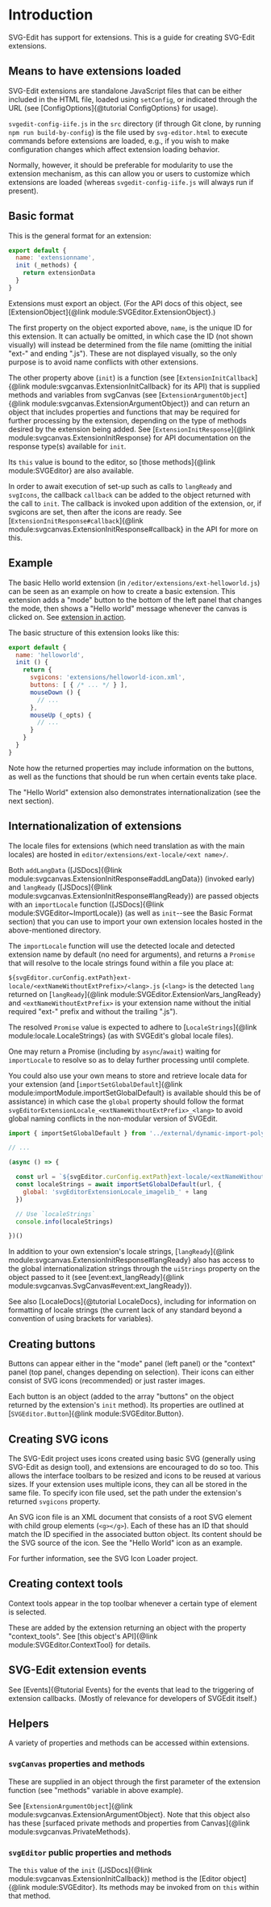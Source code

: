 # Introduction

SVG-Edit has support for extensions. This is a guide for creating
SVG-Edit extensions.

## Means to have extensions loaded

SVG-Edit extensions are standalone JavaScript files that can be either
included in the HTML file, loaded using `setConfig`, or indicated through
the URL (see [ConfigOptions]{@tutorial ConfigOptions} for usage).

`svgedit-config-iife.js` in the `src` directory (if
through Git clone, by running `npm run build-by-config`) is the file used
by `svg-editor.html` to execute commands before extensions are loaded,
e.g., if you wish to make configuration changes which affect extension
loading behavior.

Normally, however, it should be preferable for modularity
to use the extension mechanism, as this can allow you or users to customize
which extensions are loaded (whereas `svgedit-config-iife.js` will always
run if present).

## Basic format

This is the general format for an extension:

```js
export default {
  name: 'extensionname',
  init (_methods) {
    return extensionData
  }
}
```

Extensions must export an object. (For the API docs of this object, see
[ExtensionObject]{@link module:SVGEditor.ExtensionObject}.)

The first property on the object exported above, `name`, is the unique
ID for this extension. It can actually be omitted, in which case the
ID (not shown visually) will instead be determined from the file name
(omitting the initial "ext-" and ending ".js"). These are not displayed
visually, so the only purpose is to avoid name conflicts with other
extensions.

The other property above (`init`) is a function (see
[`ExtensionInitCallback`]{@link module:svgcanvas.ExtensionInitCallback}
for its API) that is supplied methods and variables from svgCanvas (see
[`ExtensionArgumentObject`]{@link module:svgcanvas.ExtensionArgumentObject})
and can return an object that includes properties and functions that may
be required for further processing by
the extension, depending on the type of methods desired by the extension
being added. See [`ExtensionInitResponse`]{@link module:svgcanvas.ExtensionInitResponse}
for API documentation on the response type(s) available for `init`.

Its `this` value is bound to the editor, so
[those methods]{@link module:SVGEditor} are also available.

In order to await execution of set-up such as calls to `langReady` and
`svgIcons`, the callback `callback` can be added to the object returned with
the call to `init`. The callback is invoked upon addition of the extension,
or, if svgicons are set, then after the icons are ready. See
[`ExtensionInitResponse#callback`]{@link module:svgcanvas.ExtensionInitResponse#callback}
in the API for more on this.

## Example

The basic Hello world extension (in `/editor/extensions/ext-helloworld.js`)
can be seen as an example on how to create a basic extension. This extension
adds a "mode" button to the bottom of the left panel that changes the mode,
then shows a "Hello world" message whenever the canvas is clicked on. See
[extension in action](https://svg-edit.github.io/svgedit/releases/latest/editor/svg-editor.html?extensions=ext-helloworld.js).

The basic structure of this extension looks like this:

```js
export default {
  name: 'helloworld',
  init () {
    return {
      svgicons: 'extensions/helloworld-icon.xml',
      buttons: [ { /* ... */ } ],
      mouseDown () {
        // ...
      },
      mouseUp (_opts) {
        // ...
      }
    }
  }
}
```

Note how the returned properties may include information on the buttons,
as well as the functions that should be run when certain events take place.

The "Hello World" extension also demonstrates internationalization (see
the next section).

## Internationalization of extensions

The locale files for extensions (which need translation as with the main
locales) are hosted in `editor/extensions/ext-locale/<ext name>/`.

Both `addLangData`
([JSDocs]{@link module:svgcanvas.ExtensionInitResponse#addLangData})
(invoked early)
and `langReady`
([JSDocs]{@link module:svgcanvas.ExtensionInitResponse#langReady})
are passed objects with an `importLocale` function
([JSDocs]{@link module:SVGEditor~ImportLocale}) (as well as
`init`--see the Basic Format section) that you can use to
import your own extension locales hosted in the above-mentioned directory.

The `importLocale` function will use the detected locale and detected
extension name by default (no need for arguments), and returns a
`Promise` that will resolve to the locale strings found within a
file you place at:

`${svgEditor.curConfig.extPath}ext-locale/<extNameWithoutExtPrefix>/<lang>.js`
(`<lang>` is the detected `lang` returned on
[`langReady`]{@link module:SVGEditor.ExtensionVars_langReady} and
`<extNameWithoutExtPrefix>` is your extension name without the initial
required "ext-" prefix and without the trailing ".js").

The resolved `Promise` value is expected to adhere to
[`LocaleStrings`]{@link module:locale.LocaleStrings} (as with SVGEdit's
global locale files).

One may return a Promise (including by `async`/`await`) waiting for
`importLocale` to resolve so as to delay further processing until complete.

You could also use your own means to store and retrieve locale data for
your extension (and
[`importSetGlobalDefault`]{@link module:importModule.importSetGlobalDefault}
is available should this be of assistance) in which case the `global`
property should follow the format
`svgEditorExtensionLocale_<extNameWithoutExtPrefix>_<lang>` to avoid global
naming conflicts in the non-modular version of SVGEdit.

```js
import { importSetGlobalDefault } from '../external/dynamic-import-polyfill/importModule.js';

// ...

(async () => {

  const url = `${svgEditor.curConfig.extPath}ext-locale/<extNameWithoutExtPrefix>/<lang>.js`
  const localeStrings = await importSetGlobalDefault(url, {
    global: 'svgEditorExtensionLocale_imagelib_' + lang
  })

  // Use `localeStrings`
  console.info(localeStrings)

})()
```

In addition to your own extension's locale strings,
[`langReady`]{@link module:svgcanvas.ExtensionInitResponse#langReady}
also has access to the global internationalization strings through the
`uiStrings` property on the object passed to it (see
[event:ext_langReady]{@link module:svgcanvas.SvgCanvas#event:ext_langReady}).

See also [LocaleDocs]{@tutorial LocaleDocs}, including for information on
formatting of locale strings (the current lack of any standard beyond a
convention of using brackets for variables).

## Creating buttons

Buttons can appear either in the "mode" panel (left panel) or the "context"
panel (top panel, changes depending on selection). Their icons can
either consist of SVG icons (recommended) or just raster images.

Each button is an object (added to the
array "buttons" on the object returned by the extension's `init` method).
Its properties are outlined at
[`SVGEditor.Button`]{@link module:SVGEditor.Button}.

## Creating SVG icons

The SVG-Edit project uses icons created using basic SVG (generally
using SVG-Edit as design tool), and extensions are encouraged to do so
too. This allows the interface toolbars to be resized and icons to be
reused at various sizes. If your extension uses multiple icons, they can
all be stored in the same file. To specify icon file used, set the path
under the extension's returned `svgicons` property.

An SVG icon file is an XML document that consists of a root SVG element
with child group elements (`<g></g>`). Each of these has an ID that
should match the ID specified in the associated button object.
Its content should be the SVG source of the icon. See the "Hello World"
icon as an example.

For further information, see the SVG Icon Loader project.

## Creating context tools

Context tools appear in the top toolbar whenever a certain type of
element is selected.

These are added by the extension returning an object with the
property "context_tools". See [this object's API]{@link module:SVGEditor.ContextTool}
for details.

## SVG-Edit extension events

See [Events]{@tutorial Events} for the events that lead to the triggering
of extension callbacks. (Mostly of relevance for developers of SVGEdit itself.)

## Helpers

A variety of properties and methods can be accessed within extensions.

### `svgCanvas` properties and methods

These are supplied in an object through the first parameter of the
extension function (see "methods" variable in above example).

See
[`ExtensionArgumentObject`]{@link module:svgcanvas.ExtensionArgumentObject}.
Note that this object also has these
[surfaced private methods and properties from Canvas]{@link module:svgcanvas.PrivateMethods}.

### `svgEditor` public properties and methods

The `this` value of the `init`
([JSDocs]{@link module:svgcanvas.ExtensionInitCallback}) method
is the [Editor object]{@link module:SVGEditor}. Its methods may be invoked
from on `this` within that method.
